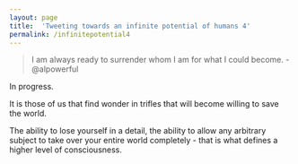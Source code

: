 ```yaml
---
layout: page
title:  'Tweeting towards an infinite potential of humans 4'
permalink: /infinitepotential4
---
```


> I am always ready to surrender whom I am for what I could become. - @alpowerful

In progress.


It is those of us that find wonder in trifles that will become willing to save the world.

The ability to lose yourself in a detail, the ability to allow any arbitrary subject to take over your entire world completely - that is what defines a higher level of consciousness.